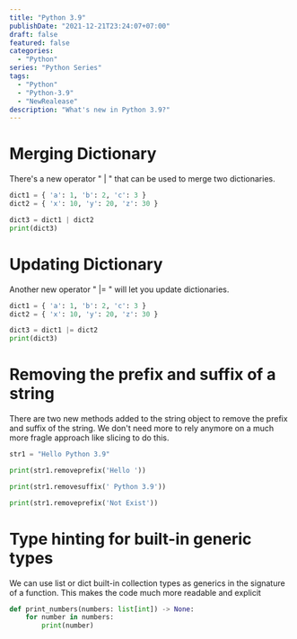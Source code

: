 ```yaml
---
title: "Python 3.9"
publishDate: "2021-12-21T23:24:07+07:00"
draft: false
featured: false
categories:
  - "Python"
series: "Python Series"
tags:
  - "Python"
  - "Python-3.9"
  - "NewRealease"
description: "What's new in Python 3.9?"
---
```


# Merging Dictionary

There's a new operator " | " that can be used to merge two dictionaries.

```python
dict1 = { 'a': 1, 'b': 2, 'c': 3 }
dict2 = { 'x': 10, 'y': 20, 'z': 30 }

dict3 = dict1 | dict2
print(dict3)
```

# Updating Dictionary

Another new operator " |= " will let you update dictionaries.

```python
dict1 = { 'a': 1, 'b': 2, 'c': 3 }
dict2 = { 'x': 10, 'y': 20, 'z': 30 }

dict3 = dict1 |= dict2
print(dict3)
```

# Removing the prefix and suffix of a string

There are two new methods added to the string object to remove the prefix and suffix of the string. We don't need more to rely anymore on a much more fragle approach like slicing to do this.

```python
str1 = "Hello Python 3.9"

print(str1.removeprefix('Hello '))

print(str1.removesuffix(' Python 3.9'))

print(str1.removeprefix('Not Exist'))
```

# Type hinting for built-in generic types

We can use list or dict built-in collection types as generics in the signature of a function. This makes the code much more readable and explicit

```python
def print_numbers(numbers: list[int]) -> None:
    for number in numbers:
        print(number)
```
